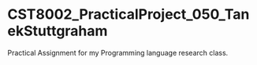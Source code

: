 # CST8002_PracticalProject_050_TanekStuttgraham
Practical Assignment for my Programming language research class.
